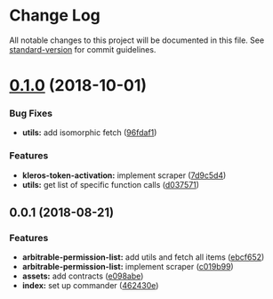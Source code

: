 # Change Log

All notable changes to this project will be documented in this file. See [standard-version](https://github.com/conventional-changelog/standard-version) for commit guidelines.

<a name="0.1.0"></a>

# [0.1.0](https://github.com/kleros/xystra/compare/v0.0.1...v0.1.0) (2018-10-01)

### Bug Fixes

- **utils:** add isomorphic fetch ([96fdaf1](https://github.com/kleros/xystra/commit/96fdaf1))

### Features

- **kleros-token-activation:** implement scraper ([7d9c5d4](https://github.com/kleros/xystra/commit/7d9c5d4))
- **utils:** get list of specific function calls ([d037571](https://github.com/kleros/xystra/commit/d037571))

<a name="0.0.1"></a>

## 0.0.1 (2018-08-21)

### Features

- **arbitrable-permission-list:** add utils and fetch all items ([ebcf652](https://github.com/kleros/xystra/commit/ebcf652))
- **arbitrable-permission-list:** implement scraper ([c019b99](https://github.com/kleros/xystra/commit/c019b99))
- **assets:** add contracts ([e098abe](https://github.com/kleros/xystra/commit/e098abe))
- **index:** set up commander ([462430e](https://github.com/kleros/xystra/commit/462430e))
